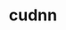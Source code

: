 ---
title: "cudnn"
layout: cache
categories: [package, develop-2025-03-16]
meta: {"compilers": ["gcc@=11.4.0", "gcc@=13.2.0"], "num_specs": 8, "num_specs_by_stack": {"e4s": 1, "hep": 1, "ml-linux-aarch64-cuda": 3, "ml-linux-x86_64-cuda": 3, "root": 8}, "oss": ["ubuntu22.04", "ubuntu24.04"], "platforms": ["linux"], "stacks": ["e4s", "hep", "ml-linux-aarch64-cuda", "ml-linux-x86_64-cuda", "root"], "targets": ["aarch64", "x86_64_v3"], "versions": ["8.9.5.30-12", "8.9.7.29-12", "9.2.0.82-12"]}
spec_details: [{"compiler": "gcc@=13.2.0", "hash": "fsxzc34eqt2v57wdgl4uh5q456huh6th", "os": "ubuntu24.04", "platform": "linux", "size": "-", "stacks": ["ml-linux-aarch64-cuda", "root"], "target": "aarch64", "variants": ["build_system=generic"], "versions": ["8.9.5.30-12"]}, {"compiler": "gcc@=13.2.0", "hash": "luwymmmjqjpzpohil2neefdjjmuozlfs", "os": "ubuntu24.04", "platform": "linux", "size": "-", "stacks": ["ml-linux-x86_64-cuda", "root"], "target": "x86_64_v3", "variants": ["build_system=generic"], "versions": ["8.9.7.29-12"]}, {"compiler": "gcc@=13.2.0", "hash": "m3wf56ld7nitghkdvh6mzsbqtve7o3i5", "os": "ubuntu24.04", "platform": "linux", "size": "-", "stacks": ["ml-linux-x86_64-cuda", "root"], "target": "x86_64_v3", "variants": ["build_system=generic"], "versions": ["9.2.0.82-12"]}, {"compiler": "gcc@=13.2.0", "hash": "msihqromwylxxdtd6wqh2ygidyripodq", "os": "ubuntu24.04", "platform": "linux", "size": "-", "stacks": ["ml-linux-aarch64-cuda", "root"], "target": "aarch64", "variants": ["build_system=generic"], "versions": ["9.2.0.82-12"]}, {"compiler": "gcc@=11.4.0", "hash": "na3waaxcpngoshv6rrczvlktp72gwoju", "os": "ubuntu22.04", "platform": "linux", "size": "-", "stacks": ["e4s", "root"], "target": "x86_64_v3", "variants": ["build_system=generic"], "versions": ["8.9.7.29-12"]}, {"compiler": "gcc@=11.4.0", "hash": "o5urosvxocs7h2l4ib6wq325h62437f5", "os": "ubuntu22.04", "platform": "linux", "size": "-", "stacks": ["hep", "root"], "target": "x86_64_v3", "variants": ["build_system=generic"], "versions": ["9.2.0.82-12"]}, {"compiler": "gcc@=13.2.0", "hash": "oidwdiwgfqu4ik22f7xbno6qbykzjbtx", "os": "ubuntu24.04", "platform": "linux", "size": "-", "stacks": ["ml-linux-x86_64-cuda", "root"], "target": "x86_64_v3", "variants": ["build_system=generic"], "versions": ["8.9.7.29-12"]}, {"compiler": "gcc@=13.2.0", "hash": "x3rpyyiidauerqkf2ptp4xhf6wk6ykc2", "os": "ubuntu24.04", "platform": "linux", "size": "-", "stacks": ["ml-linux-aarch64-cuda", "root"], "target": "aarch64", "variants": ["build_system=generic"], "versions": ["8.9.5.30-12"]}]
---